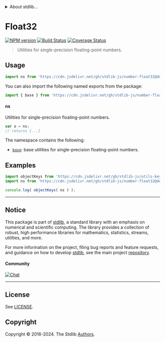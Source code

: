 <!--

@license Apache-2.0

Copyright (c) 2018 The Stdlib Authors.

Licensed under the Apache License, Version 2.0 (the "License");
you may not use this file except in compliance with the License.
You may obtain a copy of the License at

   http://www.apache.org/licenses/LICENSE-2.0

Unless required by applicable law or agreed to in writing, software
distributed under the License is distributed on an "AS IS" BASIS,
WITHOUT WARRANTIES OR CONDITIONS OF ANY KIND, either express or implied.
See the License for the specific language governing permissions and
limitations under the License.

-->


<details>
  <summary>
    About stdlib...
  </summary>
  <p>We believe in a future in which the web is a preferred environment for numerical computation. To help realize this future, we've built stdlib. stdlib is a standard library, with an emphasis on numerical and scientific computation, written in JavaScript (and C) for execution in browsers and in Node.js.</p>
  <p>The library is fully decomposable, being architected in such a way that you can swap out and mix and match APIs and functionality to cater to your exact preferences and use cases.</p>
  <p>When you use stdlib, you can be absolutely certain that you are using the most thorough, rigorous, well-written, studied, documented, tested, measured, and high-quality code out there.</p>
  <p>To join us in bringing numerical computing to the web, get started by checking us out on <a href="https://github.com/stdlib-js/stdlib">GitHub</a>, and please consider <a href="https://opencollective.com/stdlib">financially supporting stdlib</a>. We greatly appreciate your continued support!</p>
</details>

# Float32

[![NPM version][npm-image]][npm-url] [![Build Status][test-image]][test-url] [![Coverage Status][coverage-image]][coverage-url] <!-- [![dependencies][dependencies-image]][dependencies-url] -->

> Utilities for single-precision floating-point numbers.



<section class="usage">

## Usage

```javascript
import ns from 'https://cdn.jsdelivr.net/gh/stdlib-js/number-float32@deno/mod.js';
```

You can also import the following named exports from the package:

```javascript
import { base } from 'https://cdn.jsdelivr.net/gh/stdlib-js/number-float32@deno/mod.js';
```

#### ns

Utilities for single-precision floating-point numbers.

```javascript
var o = ns;
// returns {...}
```

The namespace contains the following:

<!-- <toc pattern="*"> -->

<div class="namespace-toc">

-   <span class="signature">[`base`][@stdlib/number/float32/base]</span><span class="delimiter">: </span><span class="description">base utilities for single-precision floating-point numbers.</span>

</div>

<!-- </toc> -->

</section>

<!-- /.usage -->

<section class="examples">

## Examples

<!-- TODO: better examples -->

<!-- eslint no-undef: "error" -->

```javascript
import objectKeys from 'https://cdn.jsdelivr.net/gh/stdlib-js/utils-keys@deno/mod.js';
import ns from 'https://cdn.jsdelivr.net/gh/stdlib-js/number-float32@deno/mod.js';

console.log( objectKeys( ns ) );
```

</section>

<!-- /.examples -->

<!-- Section for related `stdlib` packages. Do not manually edit this section, as it is automatically populated. -->

<section class="related">

</section>

<!-- /.related -->

<!-- Section for all links. Make sure to keep an empty line after the `section` element and another before the `/section` close. -->


<section class="main-repo" >

* * *

## Notice

This package is part of [stdlib][stdlib], a standard library with an emphasis on numerical and scientific computing. The library provides a collection of robust, high performance libraries for mathematics, statistics, streams, utilities, and more.

For more information on the project, filing bug reports and feature requests, and guidance on how to develop [stdlib][stdlib], see the main project [repository][stdlib].

#### Community

[![Chat][chat-image]][chat-url]

---

## License

See [LICENSE][stdlib-license].


## Copyright

Copyright &copy; 2016-2024. The Stdlib [Authors][stdlib-authors].

</section>

<!-- /.stdlib -->

<!-- Section for all links. Make sure to keep an empty line after the `section` element and another before the `/section` close. -->

<section class="links">

[npm-image]: http://img.shields.io/npm/v/@stdlib/number-float32.svg
[npm-url]: https://npmjs.org/package/@stdlib/number-float32

[test-image]: https://github.com/stdlib-js/number-float32/actions/workflows/test.yml/badge.svg?branch=v0.2.2
[test-url]: https://github.com/stdlib-js/number-float32/actions/workflows/test.yml?query=branch:v0.2.2

[coverage-image]: https://img.shields.io/codecov/c/github/stdlib-js/number-float32/main.svg
[coverage-url]: https://codecov.io/github/stdlib-js/number-float32?branch=main

<!--

[dependencies-image]: https://img.shields.io/david/stdlib-js/number-float32.svg
[dependencies-url]: https://david-dm.org/stdlib-js/number-float32/main

-->

[chat-image]: https://img.shields.io/gitter/room/stdlib-js/stdlib.svg
[chat-url]: https://app.gitter.im/#/room/#stdlib-js_stdlib:gitter.im

[stdlib]: https://github.com/stdlib-js/stdlib

[stdlib-authors]: https://github.com/stdlib-js/stdlib/graphs/contributors

[umd]: https://github.com/umdjs/umd
[es-module]: https://developer.mozilla.org/en-US/docs/Web/JavaScript/Guide/Modules

[deno-url]: https://github.com/stdlib-js/number-float32/tree/deno
[deno-readme]: https://github.com/stdlib-js/number-float32/blob/deno/README.md
[umd-url]: https://github.com/stdlib-js/number-float32/tree/umd
[umd-readme]: https://github.com/stdlib-js/number-float32/blob/umd/README.md
[esm-url]: https://github.com/stdlib-js/number-float32/tree/esm
[esm-readme]: https://github.com/stdlib-js/number-float32/blob/esm/README.md
[branches-url]: https://github.com/stdlib-js/number-float32/blob/main/branches.md

[stdlib-license]: https://raw.githubusercontent.com/stdlib-js/number-float32/main/LICENSE

<!-- <toc-links> -->

[@stdlib/number/float32/base]: https://github.com/stdlib-js/number-float32-base/tree/deno

<!-- </toc-links> -->

</section>

<!-- /.links -->
